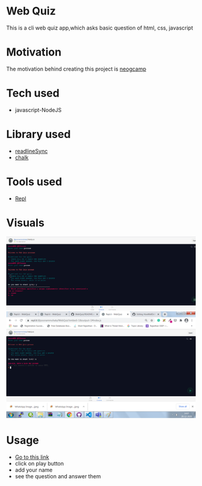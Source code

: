 # Web Quiz

This is a cli web quiz app,which asks basic question of html, css, javascript 

# Motivation

The motivation behind creating this project is [neogcamp](https://neog.camp/)

# Tech used

* javascript-NodeJS

# Library used

* [readlineSync](https://www.npmjs.com/package/readline-sync)
* [chalk](https://www.npmjs.com/package/chalk)

# Tools used

* [Repl](https://repl.it/@poonammohata/WebQuiz#index.js)

# Visuals

![screen image](image/screen1.jpeg "")
![screen image](image/screen2.jpeg "")

# Usage

* [Go to this link](https://repl.it/@poonammohata/WebQuiz?embed=1&output=1)
* click on play button
* add your name
* see the question and answer them



